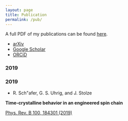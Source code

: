 ```yaml
---
layout: page
title: Publication
permalink: /pub/
---
```


A full PDF of my publications can be found [here](assets/pub.pdf).


- [arXiv](https://arxiv.org/a/0000-0001-9728-2371.html)
- [Google Scholar](https://scholar.google.de/citations?user=NX7j0dsAAAAJ&hl=en)
- [ORCiD](https://orcid.org/0000-0001-9728-2371)


### 2019

### 2019 

- R. Sch\"afer, G. S. Uhrig, and J. Stolze

**Time-crystalline behavior in an engineered spin chain**

[Phys. Rev. B 100, 184301 (2019)]({https://journals.aps.org/prb/abstract/10.1103/PhysRevB.100.184301)





